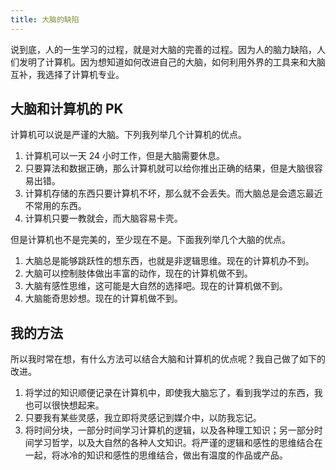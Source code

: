 ```yaml
---
title: 大脑的缺陷
---
```


说到底，人的一生学习的过程，就是对大脑的完善的过程。因为人的脑力缺陷，人们发明了计算机。因为想知道如何改进自己的大脑，如何利用外界的工具来和大脑互补，我选择了计算机专业。

## 大脑和计算机的 PK

计算机可以说是严谨的大脑。下列我列举几个计算机的优点。

1. 计算机可以一天 24 小时工作，但是大脑需要休息。
2. 只要算法和数据正确，那么计算机就可以给你推出正确的结果，但是大脑很容易出错。
3. 计算机存储的东西只要计算机不坏，那么就不会丢失。而大脑总是会遗忘最近不常用的东西。
4. 计算机只要一教就会，而大脑容易卡壳。

但是计算机也不是完美的，至少现在不是。下面我列举几个大脑的优点。

1. 大脑总是能够跳跃性的想东西，也就是非逻辑思维。现在的计算机办不到。
2. 大脑可以控制肢体做出丰富的动作，现在的计算机做不到。
3. 大脑有感性思维，这可能是大自然的选择吧。现在的计算机做不到。
4. 大脑能奇思妙想。现在的计算机做不到。

## 我的方法

所以我时常在想，有什么方法可以结合大脑和计算机的优点呢？我自己做了如下的改进。

1. 将学过的知识顺便记录在计算机中，即使我大脑忘了，看到我学过的东西，我也可以很快想起来。
2. 只要我有某些灵感，我立即将灵感记到媒介中，以防我忘记。
3. 将时间分块，一部分时间学习计算机的逻辑，以及各种理工知识；另一部分时间学习哲学，以及大自然的各种人文知识。将严谨的逻辑和感性的思维结合在一起，将冰冷的知识和感性的思维结合，做出有温度的作品或产品。